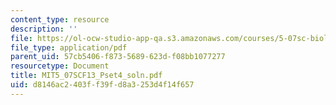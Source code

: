 ```yaml
---
content_type: resource
description: ''
file: https://ol-ocw-studio-app-qa.s3.amazonaws.com/courses/5-07sc-biological-chemistry-i-fall-2013/d8146ac2403ff39fd8a3253d4f14f657_MIT5_07SCF13_Pset4_soln.pdf
file_type: application/pdf
parent_uid: 57cb5406-f873-5689-623d-f08bb1077277
resourcetype: Document
title: MIT5_07SCF13_Pset4_soln.pdf
uid: d8146ac2-403f-f39f-d8a3-253d4f14f657
---
```

